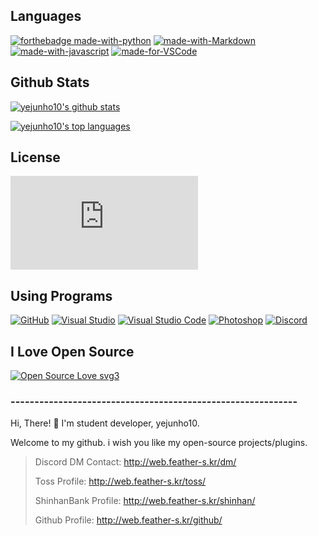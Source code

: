 ## Languages
[![forthebadge made-with-python](http://ForTheBadge.com/images/badges/made-with-python.svg)](https://www.python.org/)
[![made-with-Markdown](https://img.shields.io/badge/Made%20with-Markdown-1f425f.svg)](http://commonmark.org)
[![made-with-javascript](https://img.shields.io/badge/Made%20with-JavaScript-1f425f.svg)](https://www.javascript.com)
[![made-for-VSCode](https://img.shields.io/badge/Made%20for-VSCode-1f425f.svg)](https://code.visualstudio.com/)

## Github Stats

[![yejunho10's github stats](https://github-readme-stats.vercel.app/api?username=yejunho10&theme=blue-green)](https://github.com/anuraghazra/github-readme-stats)

[![yejunho10's top languages](https://github-readme-stats.vercel.app/api/top-langs/?username=yejunho10&theme=blue-green)](https://github.com/anuraghazra/github-readme-stats)

## License
[![GitHub license](https://badgen.net/github/license/Naereen/Strapdown.js)](https://github.com/Naereen/StrapDown.js/blob/master/LICENSE)

## Using Programs
[![GitHub](https://img.shields.io/badge/--181717?logo=github&logoColor=ffffff)](https://github.com/)
[![Visual Studio](https://img.shields.io/badge/--6C33AF?logo=visual%20studio)](https://visualstudio.microsoft.com/)
[![Visual Studio Code](https://img.shields.io/badge/--007ACC?logo=visual%20studio%20code&logoColor=ffffff)](https://code.visualstudio.com/)
[![Photoshop](https://img.shields.io/badge/--31A8FF?logo=adobe%20photoshop&logoColor=000)](https://www.photoshop.com/)
[![Discord](https://badgen.net/badge/icon/discord?icon=discord&label)](https://discord.com/)

## I **Love** Open Source

[![Open Source Love svg3](https://badges.frapsoft.com/os/v3/open-source.svg?v=103)](https://github.com/ellerbrock/open-source-badges/)

### ------------------------------------------------------------

Hi, There! 👋
I'm student developer, yejunho10.

Welcome to my github.
i wish you like my open-source projects/plugins.

> Discord DM Contact: http://web.feather-s.kr/dm/
> 
> Toss Profile: http://web.feather-s.kr/toss/
> 
> ShinhanBank Profile: http://web.feather-s.kr/shinhan/
> 
> Github Profile: http://web.feather-s.kr/github/
